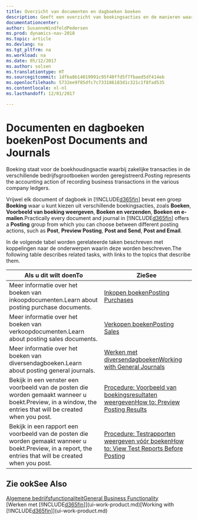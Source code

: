```yaml
---
title: Overzicht van documenten en dagboeken boeken
description: Geeft een overzicht van boekingsacties en de manieren waarop u documenten en dagboeken kunt boeken.
documentationcenter: 
author: SusanneWindfeldPedersen
ms.prod: dynamics-nav-2018
ms.topic: article
ms.devlang: na
ms.tgt_pltfrm: na
ms.workload: na
ms.date: 05/12/2017
ms.author: solsen
ms.translationtype: HT
ms.sourcegitcommit: 1dfba8b14019991c95f40ffd5f7fbaed5df414eb
ms.openlocfilehash: 5732ee9f85dfc7c733186183d1c321c1f8fad535
ms.contentlocale: nl-nl
ms.lasthandoff: 12/01/2017

---
```

# <a name="post-documents-and-journals"></a><span data-ttu-id="7362d-103">Documenten en dagboeken boeken</span><span class="sxs-lookup"><span data-stu-id="7362d-103">Post Documents and Journals</span></span>
<span data-ttu-id="7362d-104">Boeking staat voor de boekhoudingsactie waarbij zakelijke transacties in de verschillende bedrijfsgrootboeken worden geregistreerd.</span><span class="sxs-lookup"><span data-stu-id="7362d-104">Posting represents the accounting action of recording business transactions in the various company ledgers.</span></span>

<span data-ttu-id="7362d-105">Vrijwel elk document of dagboek in [!INCLUDE[d365fin](includes/d365fin_md.md)] bevat een groep **Boeking** waar u kunt kiezen uit verschillende boekingsacties, zoals **Boeken**, **Voorbeeld van boeking weergeven**, **Boeken en verzenden**, **Boeken en e-mailen**.</span><span class="sxs-lookup"><span data-stu-id="7362d-105">Practically every document and journal in [!INCLUDE[d365fin](includes/d365fin_md.md)] offers a **Posting** group from which you can choose between different posting actions, such as **Post**, **Preview Posting**, **Post and Send**, **Post and Email**.</span></span>

<span data-ttu-id="7362d-106">In de volgende tabel worden gerelateerde taken beschreven met koppelingen naar de onderwerpen waarin deze worden beschreven.</span><span class="sxs-lookup"><span data-stu-id="7362d-106">The following table describes related tasks, with links to the topics that describe them.</span></span>

| <span data-ttu-id="7362d-107">Als u dit wilt doen</span><span class="sxs-lookup"><span data-stu-id="7362d-107">To</span></span> | <span data-ttu-id="7362d-108">Zie</span><span class="sxs-lookup"><span data-stu-id="7362d-108">See</span></span> |
| --- | --- |
| <span data-ttu-id="7362d-109">Meer informatie over het boeken van inkoopdocumenten.</span><span class="sxs-lookup"><span data-stu-id="7362d-109">Learn about posting purchase documents.</span></span> |[<span data-ttu-id="7362d-110">Inkopen boeken</span><span class="sxs-lookup"><span data-stu-id="7362d-110">Posting Purchases</span></span>](ui-post-purchases.md) |
| <span data-ttu-id="7362d-111">Meer informatie over het boeken van verkoopdocumenten.</span><span class="sxs-lookup"><span data-stu-id="7362d-111">Learn about posting sales documents.</span></span> |[<span data-ttu-id="7362d-112">Verkopen boeken</span><span class="sxs-lookup"><span data-stu-id="7362d-112">Posting Sales</span></span>](ui-post-sales.md) |
| <span data-ttu-id="7362d-113">Meer informatie over het boeken van diversendagboeken.</span><span class="sxs-lookup"><span data-stu-id="7362d-113">Learn about posting general journals.</span></span> |[<span data-ttu-id="7362d-114">Werken met diversendagboeken</span><span class="sxs-lookup"><span data-stu-id="7362d-114">Working with General Journals</span></span>](ui-work-general-journals.md) |
| <span data-ttu-id="7362d-115">Bekijk in een venster een voorbeeld van de posten die worden gemaakt wanneer u boekt.</span><span class="sxs-lookup"><span data-stu-id="7362d-115">Preview, in a window, the entries that will be created when you post.</span></span> |[<span data-ttu-id="7362d-116">Procedure: Voorbeeld van boekingsresultaten weergeven</span><span class="sxs-lookup"><span data-stu-id="7362d-116">How to: Preview Posting Results</span></span>](ui-how-preview-post-results.md) |
| <span data-ttu-id="7362d-117">Bekijk in een rapport een voorbeeld van de posten die worden gemaakt wanneer u boekt.</span><span class="sxs-lookup"><span data-stu-id="7362d-117">Preview, in a report, the entries that will be created when you post.</span></span> |[<span data-ttu-id="7362d-118">Procedure: Testrapporten weergeven vóór boeken</span><span class="sxs-lookup"><span data-stu-id="7362d-118">How to: View Test Reports Before Posting</span></span>](ui-how-view-test-reports-posting.md) |

## <a name="see-also"></a><span data-ttu-id="7362d-119">Zie ook</span><span class="sxs-lookup"><span data-stu-id="7362d-119">See Also</span></span>
[<span data-ttu-id="7362d-120">Algemene bedrijfsfunctionaliteit</span><span class="sxs-lookup"><span data-stu-id="7362d-120">General Business Functionality</span></span>](ui-across-business-areas.md)  
<span data-ttu-id="7362d-121">[Werken met [!INCLUDE[d365fin](includes/d365fin_md.md)]](ui-work-product.md)</span><span class="sxs-lookup"><span data-stu-id="7362d-121">[Working with [!INCLUDE[d365fin](includes/d365fin_md.md)]](ui-work-product.md)</span></span>



